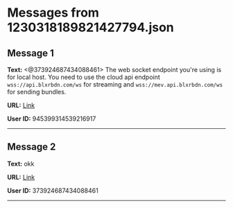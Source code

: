 # Messages from 1230318189821427794.json

## Message 1

**Text:** <@373924687434088461> The web socket endpoint you're using is for local host. You need to use the cloud api endpoint `wss://api.blxrbdn.com/ws` for streaming and `wss://mev.api.blxrbdn.com/ws` for sending bundles.

**URL:** [Link](https://discord.com/channels/638409433860407300/638409433860407302/1230318189821427794)

**User ID:** 945399314539216917

---

## Message 2

**Text:** okk

**URL:** [Link](https://discord.com/channels/638409433860407300/638409433860407302/1230422753379614720)

**User ID:** 373924687434088461

---

